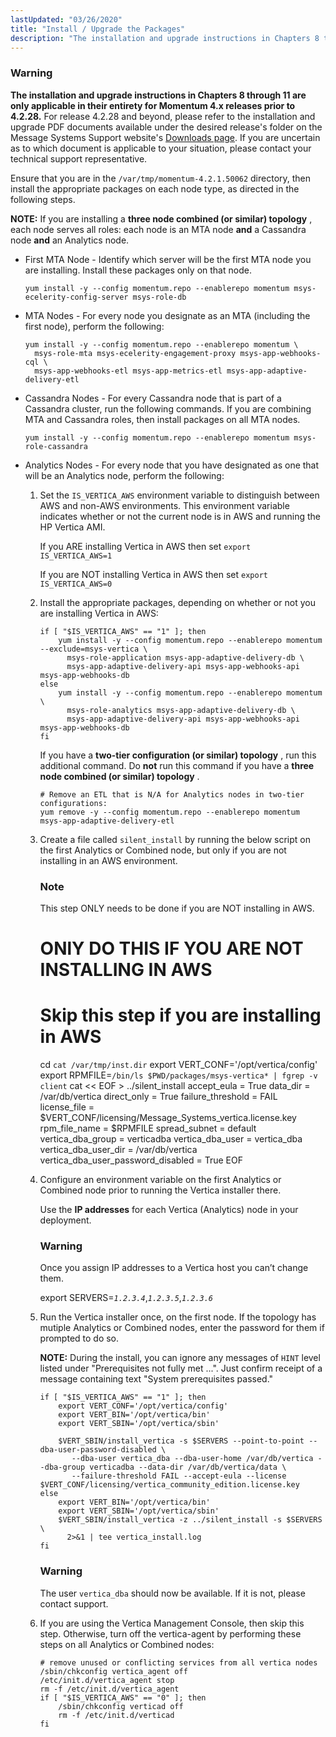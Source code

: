 ```yaml
---
lastUpdated: "03/26/2020"
title: "Install / Upgrade the Packages"
description: "The installation and upgrade instructions in Chapters 8 through 11 are only applicable in their entirety for Momentum 4 x releases prior to 4 2 28 For release 4 2 28 and beyond please refer to the installation and upgrade PDF documents available under the desired release's folder on the..."
---
```


### Warning

**The installation and upgrade instructions in Chapters 8 through 11 are only applicable in their entirety for Momentum 4.x releases prior to 4.2.28.**                                                                                                                                                 For release 4.2.28 and beyond, please refer to the installation and upgrade PDF documents available under the desired release's folder on the Message Systems Support website's [Downloads page](https://support.messagesystems.com/start.php/). If you are uncertain as to which document is applicable to your situation, please contact your technical support representative.

Ensure that you are in the `/var/tmp/momentum-4.2.1.50062` directory, then install the appropriate packages on each node type, as directed in the following steps.

**NOTE:** If you are installing a **three node combined (or similar) topology** , each node serves all roles: each node is an MTA node **and** a Cassandra node **and** an Analytics node.

*   First MTA Node - Identify which server will be the first MTA node you are installing. Install these packages only on that node.

    `yum install -y --config momentum.repo --enablerepo momentum msys-ecelerity-config-server msys-role-db`
*   MTA Nodes - For every node you designate as an MTA (including the first node), perform the following:

    ```
    yum install -y --config momentum.repo --enablerepo momentum \
      msys-role-mta msys-ecelerity-engagement-proxy msys-app-webhooks-cql \
      msys-app-webhooks-etl msys-app-metrics-etl msys-app-adaptive-delivery-etl
    ```

*   Cassandra Nodes - For every Cassandra node that is part of a Cassandra cluster, run the following commands. If you are combining MTA and Cassandra roles, then install packages on all MTA nodes.

    `yum install -y --config momentum.repo --enablerepo momentum msys-role-cassandra`
*   Analytics Nodes - For every node that you have designated as one that will be an Analytics node, perform the following:

    1.  Set the `IS_VERTICA_AWS` environment variable to distinguish between AWS and non-AWS environments. This environment variable indicates whether or not the current node is in AWS and running the HP Vertica AMI.

        If you ARE installing Vertica in AWS then set `export IS_VERTICA_AWS=1`

        If you are NOT installing Vertica in AWS then set `export IS_VERTICA_AWS=0`

    2.  Install the appropriate packages, depending on whether or not you are installing Vertica in AWS:

        ```
        if [ "$IS_VERTICA_AWS" == "1" ]; then
            yum install -y --config momentum.repo --enablerepo momentum --exclude=msys-vertica \
              msys-role-application msys-app-adaptive-delivery-db \
              msys-app-adaptive-delivery-api msys-app-webhooks-api msys-app-webhooks-db
        else
            yum install -y --config momentum.repo --enablerepo momentum \
              msys-role-analytics msys-app-adaptive-delivery-db \
              msys-app-adaptive-delivery-api msys-app-webhooks-api msys-app-webhooks-db
        fi
        ```

        If you have a **two-tier configuration (or similar) topology** , run this additional command. Do **not** run this command if you have a **three node combined (or similar) topology** .

        ```
        # Remove an ETL that is N/A for Analytics nodes in two-tier configurations:
        yum remove -y --config momentum.repo --enablerepo momentum msys-app-adaptive-delivery-etl
        ```

    3.  Create a file called `silent_install` by running the below script on the first Analytics or Combined node, but only if you are not installing in an AWS environment.

        ### Note

        This step ONLY needs to be done if you are NOT installing in AWS.

        # ONlY DO THIS IF YOU ARE NOT INSTALLING IN AWS
        # Skip this step if you are installing in AWS
        cd `cat /var/tmp/inst.dir`
        export VERT_CONF='/opt/vertica/config'
        export RPMFILE=`/bin/ls $PWD/packages/msys-vertica* | fgrep -v client`
        cat << EOF > ../silent_install
        accept_eula = True
        data_dir = /var/db/vertica
        direct_only = True
        failure_threshold = FAIL
        license_file = $VERT_CONF/licensing/Message_Systems_vertica.license.key
        rpm_file_name = $RPMFILE
        spread_subnet = default
        vertica_dba_group = verticadba
        vertica_dba_user = vertica_dba
        vertica_dba_user_dir = /var/db/vertica
        vertica_dba_user_password_disabled = True
        EOF
    4.  Configure an environment variable on the first Analytics or Combined node prior to running the Vertica installer there.

        <a name="install_upgrade_packages.vertica_ips"></a> Use the **IP addresses**           for each Vertica (Analytics) node in your deployment.

        ### Warning

        Once you assign IP addresses to a Vertica host you can’t change them.

        export SERVERS=*`1.2.3.4`*,*`1.2.3.5`*,*`1.2.3.6`*
    5.  Run the Vertica installer once, on the first node. If the topology has mutiple Analytics or Combined nodes, enter the password for them if prompted to do so.

        **NOTE:** During the install, you can ignore any messages of `HINT` level listed under "Prerequisites not fully met ...". Just confirm receipt of a message containing text "System prerequisites passed."

        ```
        if [ "$IS_VERTICA_AWS" == "1" ]; then
            export VERT_CONF='/opt/vertica/config'
            export VERT_BIN='/opt/vertica/bin'
            export VERT_SBIN='/opt/vertica/sbin'

            $VERT_SBIN/install_vertica -s $SERVERS --point-to-point --dba-user-password-disabled \
               --dba-user vertica_dba --dba-user-home /var/db/vertica --dba-group verticadba --data-dir /var/db/vertica/data \
               --failure-threshold FAIL --accept-eula --license $VERT_CONF/licensing/vertica_community_edition.license.key
        else
            export VERT_BIN='/opt/vertica/bin'
            export VERT_SBIN='/opt/vertica/sbin'
            $VERT_SBIN/install_vertica -z ../silent_install -s $SERVERS \
              2>&1 | tee vertica_install.log
        fi
        ```

        ### Warning

        The user `vertica_dba` should now be available. If it is not, please contact support.

    6.  If you are using the Vertica Management Console, then skip this step. Otherwise, turn off the vertica-agent by performing these steps on all Analytics or Combined nodes:

        ```
        # remove unused or conflicting services from all vertica nodes
        /sbin/chkconfig vertica_agent off
        /etc/init.d/vertica_agent stop
        rm -f /etc/init.d/vertica_agent
        if [ "$IS_VERTICA_AWS" == "0" ]; then
            /sbin/chkconfig verticad off
            rm -f /etc/init.d/verticad
        fi
        ```
